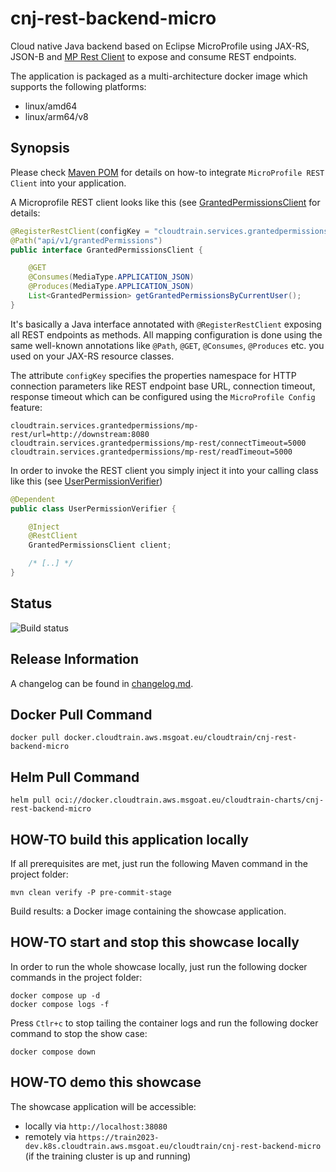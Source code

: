 # cnj-rest-backend-micro

Cloud native Java backend based on Eclipse MicroProfile using JAX-RS, JSON-B and [MP Rest Client](https://github.com/eclipse/microprofile-rest-client) to expose and consume REST endpoints.

The application is packaged as a multi-architecture docker image which supports the following platforms:
* linux/amd64
* linux/arm64/v8

## Synopsis

Please check [Maven POM](pom.xml) for details on how-to integrate `MicroProfile REST Client`
into your application.

A Microprofile REST client looks like this (see [GrantedPermissionsClient](src/main/java/group/msg/at/cloud/cloudtrain/adapter/rest/grantedpermissions/GrantedPermissionsClient.java) for details:

```java 
@RegisterRestClient(configKey = "cloudtrain.services.grantedpermissions")
@Path("api/v1/grantedPermissions")
public interface GrantedPermissionsClient {

    @GET
    @Consumes(MediaType.APPLICATION_JSON)
    @Produces(MediaType.APPLICATION_JSON)
    List<GrantedPermission> getGrantedPermissionsByCurrentUser();
}
```

It's basically a Java interface annotated with `@RegisterRestClient` exposing all REST endpoints as methods.
All mapping configuration is done using the same well-known annotations like `@Path`, `@GET`, `@Consumes`, `@Produces` etc.
you used on your JAX-RS resource classes. 

The attribute `configKey` specifies the properties namespace for HTTP connection parameters like REST endpoint base URL, 
connection timeout, response timeout which can be configured using
the `MicroProfile Config` feature:

```properties
cloudtrain.services.grantedpermissions/mp-rest/url=http://downstream:8080
cloudtrain.services.grantedpermissions/mp-rest/connectTimeout=5000
cloudtrain.services.grantedpermissions/mp-rest/readTimeout=5000
```

In order to invoke the REST client you simply inject it into your calling class like this 
(see [UserPermissionVerifier](src/main/java/group/msg/at/cloud/cloudtrain/core/control/UserPermissionVerifier.java))

```java
@Dependent
public class UserPermissionVerifier {

    @Inject
    @RestClient
    GrantedPermissionsClient client;

    /* [..] */
}
```

## Status

![Build status](https://codebuild.eu-west-1.amazonaws.com/badges?uuid=eyJlbmNyeXB0ZWREYXRhIjoiSk8rVTd0Z0pzRTM5cHMxOUFCazEyd3FmMGcyeFl3Y0kyaFAxTkFFRUEvb3gybGFaaG02UmhyT0hPWHNxTjJFUXBBRkJBTkY4Z3V3VkIwc253TWRFRzJRPSIsIml2UGFyYW1ldGVyU3BlYyI6IndrOS8xZndaK3B0L0Ywa3AiLCJtYXRlcmlhbFNldFNlcmlhbCI6MX0%3D&branch=main)

## Release Information

A changelog can be found in [changelog.md](changelog.md).

## Docker Pull Command

`docker pull docker.cloudtrain.aws.msgoat.eu/cloudtrain/cnj-rest-backend-micro`

## Helm Pull Command

`helm pull oci://docker.cloudtrain.aws.msgoat.eu/cloudtrain-charts/cnj-rest-backend-micro`

## HOW-TO build this application locally

If all prerequisites are met, just run the following Maven command in the project folder:

```shell 
mvn clean verify -P pre-commit-stage
```

Build results: a Docker image containing the showcase application.

## HOW-TO start and stop this showcase locally

In order to run the whole showcase locally, just run the following docker commands in the project folder:

```shell 
docker compose up -d
docker compose logs -f 
```

Press `Ctlr+c` to stop tailing the container logs and run the following docker command to stop the show case:

```shell 
docker compose down
```

## HOW-TO demo this showcase

The showcase application will be accessible:
* locally via `http://localhost:38080`
* remotely via `https://train2023-dev.k8s.cloudtrain.aws.msgoat.eu/cloudtrain/cnj-rest-backend-micro` (if the training cluster is up and running)
